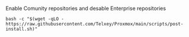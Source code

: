 Enable Comunity repositories and desable Enterprise repositories

    bash -c "$(wget -qLO - https://raw.githubusercontent.com/Telxey/Proxmox/main/scripts/post-install.sh)"
